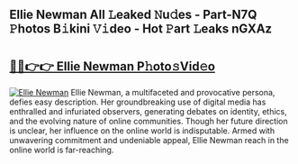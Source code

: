 ## Ellie Newman All 𝙻eaked 𝙽u𝚍es - Part-N7Q 𝙿hotos B𝚒kini 𝚅𝚒deo - Hot 𝙿art 𝙻eaks nGXAz

# <h2><a href="http://ld3xsyp.urlbe.top/?page=Ellie+Newman">🔗🔗👉👉 Ellie Newman P𝚑oto𝚜Vid𝚎o</a></h2>

[![Ellie Newman](https://i.imgur.com/eBuTRDB.gif)](http://ld3xsyp.urlbe.top/?page=Ellie+Newman)
Ellie Newman, a multifaceted and provocative persona, defies easy description. Her groundbreaking use of digital media has enthralled and infuriated observers, generating debates on identity, ethics, and the evolving nature of online communities. Though her future direction is unclear, her influence on the online world is indisputable. Armed with unwavering commitment and undeniable appeal, Ellie Newman reach in the online world is far-reaching.
